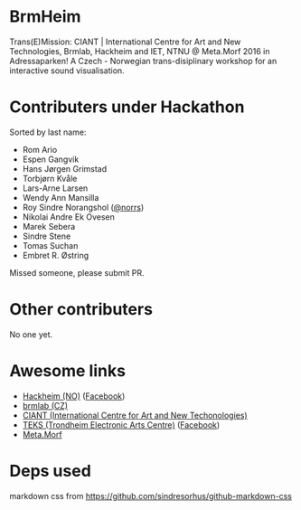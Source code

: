 # BrmHeim

Trans(E)Mission: CIANT | International Centre for Art and New Technologies,
Brmlab, Hackheim and IET, NTNU @ Meta.Morf 2016 in Adressaparken!  A Czech -
Norwegian trans-disiplinary workshop for an interactive sound visualisation.

# Contributers under Hackathon

Sorted by last name:

* Rom Ario
* Espen Gangvik
* Hans Jørgen Grimstad
* Torbjørn Kvåle
* Lars-Arne Larsen
* Wendy Ann Mansilla
* Roy Sindre Norangshol ([@norrs](https://github.com/norrs))
* Nikolai Andre Ek Ovesen
* Marek Sebera
* Sindre Stene
* Tomas Suchan
* Embret R. Østring

Missed someone, please submit PR.

# Other contributers

No one yet.

# Awesome links

* [Hackheim (NO)](http://hackheim.no/) ([Facebook](https://www.facebook.com/Hackheim/))
* [brmlab (CZ)](https://brmlab.cz/)
* [CIANT (International Centre for Art and New Techonologies)](https://www.facebook.com/CIANT-International-Centre-for-Art-and-New-Technologies-129175257163287/)
* [TEKS (Trondheim Electronic Arts Centre)](http://teks.no/) ([Facebook](https://www.facebook.com/TEKS-201769103180618/))
* [Meta.Morf](http://metamorf.no/)

# Deps used

markdown css from https://github.com/sindresorhus/github-markdown-css
